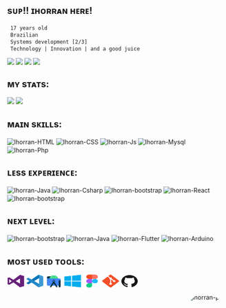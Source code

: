 ## sᴜᴘ!! ɪʜᴏʀʀᴀɴ ʜᴇʀᴇ!
```
 17 years old 
 Brazilian
 Systems development [2/3]  
 Technology | Innovation | and a good juice
```
<a href="https://www.instagram.com/ihorranpng/" target="_blank"><img src="https://img.shields.io/badge/-Instagram-%23E4405F?style=for-the-badge&logo=instagram&logoColor=white" target="_blank"></a> 
<a href="https://www.linkedin.com/in/ihorran-cruz-916647244/" target="_blank"><img src="https://img.shields.io/badge/LinkedIn-0077B5?style=for-the-badge&logo=linkedin&logoColor=white" target="_blank"></a>
<a href="https://stackoverflow.com/users/19498229/ihorran-cruz" target="_blank"><img src="https://img.shields.io/badge/Stack_Overflow-FE7A16?style=for-the-badge&logo=stack-overflow&logoColor=white" target="_blank"></a>
<a href="https://twitter.com/ihorran3" target="_blank"><img src="https://img.shields.io/badge/Twitter-1DA1F2?style=for-the-badge&logo=twitter&logoColor=white" target="_blank"></a> 

## ᴍʏ sᴛᴀᴛs:
<img height="160em" src="https://github-readme-stats.vercel.app/api?username=ihorrandev&show_icons=true&theme=github_dark&include_all_commits=true&count_private=true"/>  <img height="160em" src="https://github-readme-stats.vercel.app/api/top-langs/?username=ihorrandev&layout=compact&langs_count=7&theme=github_dark"/>

## ᴍᴀɪɴ sᴋɪʟʟs:
<img align="center" alt="Ihorran-HTML" src="https://img.shields.io/badge/HTML5-E34F26?style=for-the-badge&logo=html5&logoColor=white">  <img align="center" alt="Ihorran-CSS" src="https://img.shields.io/badge/CSS3-1572B6?style=for-the-badge&logo=css3&logoColor=white">  <img align="center" alt="Ihorran-Js" src="https://img.shields.io/badge/JavaScript-F7DF1E?style=for-the-badge&logo=javascript&logoColor=black"> <img align="center" alt="Ihorran-Mysql" src="https://img.shields.io/badge/MySQL-00000F?style=for-the-badge&logo=mysql&logoColor=white">  <img align="center" alt="Ihorran-Php" src="https://img.shields.io/badge/PHP-777BB4?style=for-the-badge&logo=php&logoColor=white">


## ʟᴇss ᴇxᴘᴇʀɪᴇɴᴄᴇ:
<img align="center" alt="Ihorran-Java" src="https://img.shields.io/badge/Java-ED8B00?style=for-the-badge&logo=java&logoColor=white">  <img align="center" alt="Ihorran-Csharp" src="https://img.shields.io/badge/C%23-239120?style=for-the-badge&logo=c-sharp&logoColor=white">  <img align="center" alt="Ihorran-bootstrap" src="https://img.shields.io/badge/.NET-5C2D91?style=for-the-badge&logo=.net&logoColor=white">  <img align="center" alt="Ihorran-React" src="https://img.shields.io/badge/React-20232A?style=for-the-badge&logo=react&logoColor=61DAFB">  <img align="center" alt="Ihorran-bootstrap" src="https://img.shields.io/badge/Bootstrap-563D7C?style=for-the-badge&logo=bootstrap&logoColor=white">  


## ɴᴇxᴛ ʟᴇᴠᴇʟ:
<img align="center" alt="Ihorran-bootstrap" src="https://img.shields.io/badge/React_Native-20232A?style=for-the-badge&logo=react&logoColor=61DAFB">  <img align="center" alt="Ihorran-Java" src="https://img.shields.io/badge/Java-ED8B00?style=for-the-badge&logo=java&logoColor=white">  <img align="center" alt="Ihorran-Flutter" src="https://img.shields.io/badge/Flutter-02569B?style=for-the-badge&logo=flutter&logoColor=white"> <img align="center" alt="Ihorran-Arduino" src="https://img.shields.io/badge/Arduino_IDE-00979D?style=for-the-badge&logo=arduino&logoColor=white"> 


## ᴍᴏsᴛ ᴜsᴇᴅ ᴛᴏᴏʟs:
<img align="center" alt="Ihorran-VisualStudio" height="30" width="40" src="https://raw.githubusercontent.com/devicons/devicon/2ae2a900d2f041da66e950e4d48052658d850630/icons/visualstudio/visualstudio-plain.svg"> <img align="center" alt="Ihorran-Vscode" height="30" width="40" src="https://raw.githubusercontent.com/devicons/devicon/2ae2a900d2f041da66e950e4d48052658d850630/icons/vscode/vscode-original.svg"> <img align="center" alt="Ihorran-Js" height="30" width="40" src="https://raw.githubusercontent.com/devicons/devicon/1119b9f84c0290e0f0b38982099a2bd027a48bf1/icons/androidstudio/androidstudio-original.svg"> <img align="center" alt="Ihorran-Windows" height="30" width="40" src="https://raw.githubusercontent.com/devicons/devicon/1119b9f84c0290e0f0b38982099a2bd027a48bf1/icons/windows8/windows8-original.svg"> <img align="center" alt="Ihorran-Figma" height="30" width="40" src="https://raw.githubusercontent.com/devicons/devicon/1119b9f84c0290e0f0b38982099a2bd027a48bf1/icons/figma/figma-original.svg">  <img align="center" alt="Ihorran-Git" height="30" width="40" src="https://raw.githubusercontent.com/devicons/devicon/1119b9f84c0290e0f0b38982099a2bd027a48bf1/icons/git/git-original.svg">  <img align="center" alt="Ihorran-Github" height="30" width="40" src="https://raw.githubusercontent.com/devicons/devicon/1119b9f84c0290e0f0b38982099a2bd027a48bf1/icons/github/github-original.svg">

<img align="right" alt="ihorran-pic" height="160" style="border-radius:50px;" src="https://user-images.githubusercontent.com/92957629/156885082-2311a942-b5a3-4163-9ad8-8efcac0fca55.gif">

